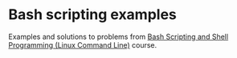 # Bash scripting examples

Examples and solutions to problems from [Bash Scripting and Shell Programming (Linux Command Line)](https://www.udemy.com/course/bash-scripting/) course.
